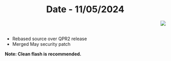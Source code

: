 <h1 align="center">Date - 11/05/2024</h1>

<img src="https://github.com/SuperiorOS-Devices/changelogs/assets/66232233/06aaf4e6-52b7-4f1d-8f82-e6b92826ad00" align="right">

&nbsp;  
&nbsp;  

- Rebased source over QPR2 release
- Merged May security patch

**Note: Clean flash is recommended.**
